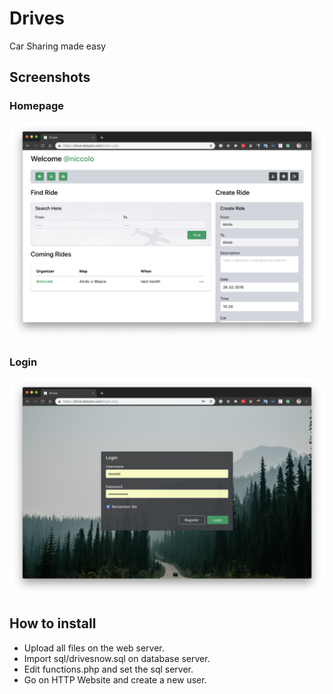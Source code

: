 # Drives
Car Sharing made easy

## Screenshots
### Homepage
![Alt text](https://raw.githubusercontent.com/zuccolon/drives/master/screenshots/home.png "Home")

### Login
![Alt text](https://raw.githubusercontent.com/zuccolon/drives/master/screenshots/login.png "Login")

## How to install

- Upload all files on the web server.
- Import sql/drivesnow.sql on database server.
- Edit functions.php and set the sql server.
- Go on HTTP Website and create a new user.
